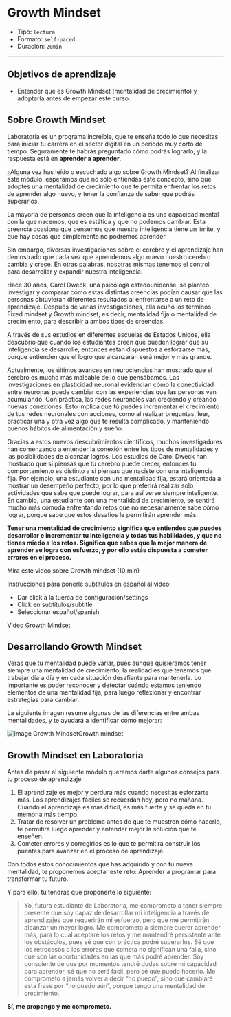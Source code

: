 # Growth Mindset

* Tipo: `lectura`
* Formato: `self-paced`
* Duración: `20min`

***

## Objetivos de aprendizaje

* Entender qué es Growth Mindset (mentalidad de crecimiento) y adoptarla antes
  de empezar este curso.

## Sobre Growth Mindset

Laboratoria es un programa increíble, que te enseña todo lo que necesitas para
iniciar tu carrera en el sector digital en un periodo muy corto de tiempo.
Seguramente te habrás preguntado cómo podrás lograrlo, y la respuesta está en
**aprender a aprender**.

¿Alguna vez has leído o escuchado algo sobre Growth Mindset? Al finalizar este
módulo, esperamos que no sólo entiendas este concepto, sino que adoptes una
mentalidad de crecimiento que te permita enfrentar los retos de aprender algo
nuevo, y tener la confianza de saber que podrás superarlos.

La mayoría de personas creen que la inteligencia es una capacidad mental con la
que nacemos, que es estática y que no podemos cambiar. Esta creencia ocasiona
que pensemos que nuestra inteligencia tiene un límite, y que hay cosas que
simplemente no podremos aprender.

Sin embargo, diversas investigaciones sobre el cerebro y el aprendizaje han
demostrado que cada vez que aprendemos algo nuevo nuestro cerebro cambia y
crece. En otras palabras, nosotras mismas tenemos el control para desarrollar y
expandir nuestra inteligencia.

Hace 30 años, Carol Dweck, una psicóloga estadounidense, se planteó investigar y
comparar cómo estas distintas creencias podían causar que las personas
obtuvieran diferentes resultados al enfrentarse a un reto de aprendizaje.
Después de varias investigaciones, ella acuñó los términos Fixed mindset y
Growth mindset, es decir, mentalidad fija o mentalidad de crecimiento, para
describir a ambos tipos de creencias.

A través de sus estudios en diferentes escuelas de Estados Unidos, ella
descubrió que cuando los estudiantes creen que pueden lograr que su inteligencia
se desarrolle, entonces están dispuestos a esforzarse más, porque entienden que
el logro que alcanzarán será mejor y más grande.

Actualmente, los últimos avances en neurociencias han mostrado que el cerebro es
mucho más maleable de lo que pensábamos. Las investigaciones en plasticidad
neuronal evidencian cómo la conectividad entre neuronas puede cambiar con las
experiencias que las personas van acumulando. Con práctica, las redes neuronales
van creciendo y creando nuevas conexiones. Esto implica que tú puedes
incrementar el crecimiento de tus redes neuronales con acciones, como al
realizar preguntas, leer, practicar una y otra vez algo que te resulta
complicado, y manteniendo buenos hábitos de alimentación y sueño.

Gracias a estos nuevos descubrimientos científicos, muchos investigadores han
comenzando a entender la conexión entre los tipos de mentalidades y las
posibilidades de alcanzar logros. Los estudios de Carol Dweck han mostrado que
si piensas que tu cerebro puede crecer, entonces tu comportamiento es distinto a
si piensas que naciste con una inteligencia fija. Por ejemplo, una estudiante
con una mentalidad fija, estará orientada a mostrar un desempeño perfecto, por
lo que preferirá realizar solo actividades que sabe que puede lograr, para así
verse siempre inteligente. En cambio, una estudiante con una mentalidad de
crecimiento, se sentirá mucho más cómoda enfrentando retos que no necesariamente
sabe cómo lograr, porque sabe que estos desafíos le permitirán aprender más.

**Tener una mentalidad de crecimiento significa que entiendes que puedes
desarrollar e incrementar tu inteligencia y todas tus habilidades, y que no
tienes miedo a los retos. Significa que sabes que la mejor manera de aprender se
logra con esfuerzo, y por ello estás dispuesta a cometer errores en el
proceso.**

Mira este video sobre Growth mindset (10 min)

Instrucciones para ponerle subtítulos en español al video:

* Dar click a la tuerca de configuración/settings
* Click en subtítulos/subtitle
* Seleccionar español/spanish

[Video Growth Mindset](https://www.youtube.com/watch?v=pN34FNbOKXc)

## Desarrollando Growth Mindset

Verás que tu mentalidad puede variar, pues aunque quisiéramos tener siempre una
mentalidad de crecimiento, la realidad es que tenemos que trabajar día a día y
en cada situación desafiante para mantenerla. Lo importante es poder reconocer y
detectar cuándo estamos teniendo elementos de una mentalidad fija, para luego
reflexionar y encontrar estrategias para cambiar.

La siguiente imagen resume algunas de las diferencias entre ambas mentalidades,
y te ayudará a identificar cómo mejorar:

![Image Growth MindsetGrowth mindset](https://user-images.githubusercontent.com/25912510/35746484-ef89fb66-0814-11e8-9da8-0440d5b0375c.png)

## Growth Mindset en Laboratoria

Antes de pasar al siguiente módulo queremos darte algunos consejos para tu
proceso de aprendizaje:

1. El aprendizaje es mejor y perdura más cuando necesitas esforzarte más. Los
   aprendizajes fáciles se recuerdan hoy, pero no mañana. Cuando el aprendizaje
   es más difícil, es más fuerte y se queda en tu memoria más tiempo.
2. Tratar de resolver un problema antes de que te muestren cómo hacerlo, te
   permitirá luego aprender y entender mejor la solución que te enseñen.
3. Cometer errores y corregirlos es lo que te permitirá construir los puentes
   para avanzar en el proceso de aprendizaje.

Con todos estos conocimientos que has adquirido y con tu nueva mentalidad, te
proponemos aceptar este reto: Aprender a programar para transformar tu futuro.

Y para ello, tú tendrás que proponerte lo siguiente:

> Yo, futura estudiante de Laboratoria, me comprometo a tener siempre presente
> que soy capaz de desarrollar mi inteligencia a través de aprendizajes que
> requerirán mi esfuerzo, pero que me permitirán alcanzar un mayor logro. Me
> comprometo a siempre querer aprender más, para lo cual aceptaré los retos y me
> mantendré persistente ante los obstáculos, pues sé que con práctica podré
> superarlos. Sé que los retrocesos o los errores que cometa no significan una
> falla, sino que son las oportunidades en las que más podré aprender. Soy
> consciente de que por momentos tendré dudas sobre mi capacidad para aprender,
> sé que no será fácil, pero sé que puedo hacerlo. Me comprometo a jamás volver
> a decir “no puedo”, sino que cambiaré esta frase por “no puedo aún”, porque
> tengo una mentalidad de crecimiento.

**Sí, me propongo y me comprometo.**
